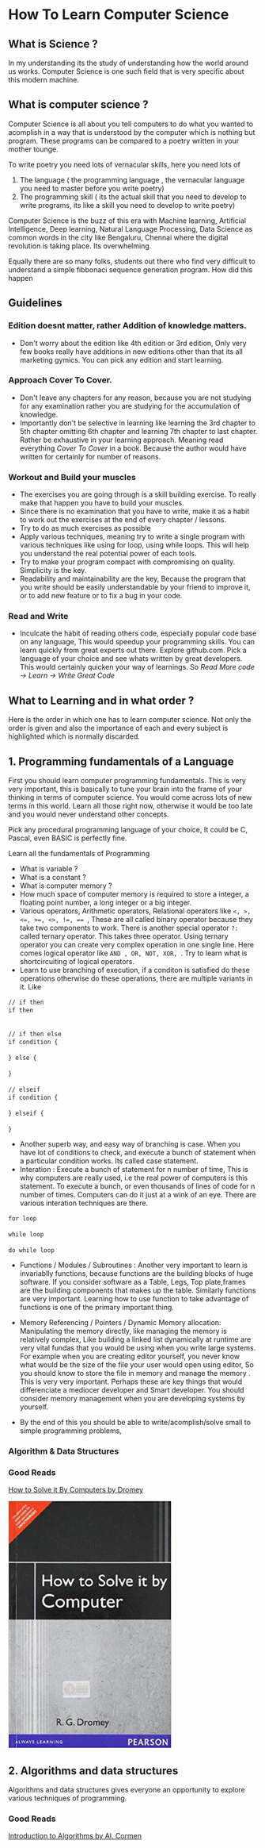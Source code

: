 # How To Learn Computer Science

## What is Science ? 

In my understanding its the study of understanding how the world around us works. Computer Science is one such field that is very specific about this modern machine.

## What is computer science ? 

Computer Science is all about you tell computers to do what you wanted to acomplish in a way that is understood by the computer which is nothing but program. These programs can be compared to a poetry written in your mother tounge. 

To write poetry you need lots of vernacular skills, here you need lots of

1. The language ( the programming language , the vernacular language you need to master before you write poetry)
2. The programming skill ( its the actual skill that you need to develop to write programs, its like a skill you need to develop to write poetry)

Computer Science is the buzz of this era with Machine learning, Artificial Intelligence, Deep learning, Natural Language Processing, Data Science as common words in the city like Bengaluru, Chennai where the digital revolution is taking place. Its overwhelming.

Equally there are so many folks, students out there who find very difficult to understand a simple fibbonaci sequence generation program. How did this happen 

## Guidelines

### Edition doesnt matter, rather Addition of knowledge matters.

- Don't worry about the edition like 4th edition or 3rd edition, Only very few books really have additions in new editions other than that its all marketing gymics. You can pick any edition and start learning.

### Approach Cover To Cover.

- Don't leave any chapters for any reason, because you are not studying for any examination rather you are studying for the accumulation of knowledge. 
- Importantly don't be selective in learning like learning the 3rd chapter to 5th chapter omitting 6th chapter and learning 7th chapter to last chapter. Rather be exhaustive in your learning approach. Meaning read everything *Cover To Cover* in a book. Because the author would have written for certainly for number of reasons.

### Workout and Build your muscles

- The exercises you are going through is a skill building exercise. To really make that happen you have to build your muscles. 
- Since there is no examination that you have to write, make it as a habit to work out the exercises at the end of every chapter / lessons. 
- Try to do as much exercises as possible
- Apply various techniques, meaning try to write a single program with various techniques like using for loop, using while loops. This will help you understand the real potential power of each tools.
- Try to make your program compact with compromising on quality. Simplicity is the key.
- Readability and maintainability are the key, Because the program that you write should be easily understandable by your friend to improve it, or to add new feature or to fix a bug in your code.

### Read and Write 

- Inculcate the habit of reading others code, especially popular code base on any language, This would speedup your programming skills. You can learn quickly from great experts out there. Explore github.com. Pick a language of your choice and see whats written by great developers. This would certainly quicken your way of learnings. So *Read More code -> Learn -> Write Great Code*


## What to Learning and in what order ?

Here is the order in which one has to learn computer science. Not only the order is given and also the importance of each and every subject is highlighted which is normally discarded.

## 1. Programming fundamentals of a Language 

First you should learn computer programming fundamentals. This is very very important, this is basically to tune your brain into the frame of your thinking in terms of computer science. You would come across lots of new terms in this world. Learn all those right now, otherwise it would be too late and you would never understand other concepts.

Pick any procedural programming language of your choice, It could be C, Pascal, even BASIC is perfectly fine. 

Learn all the fundamentals of Programming 

- What is variable ?
- What is a constant ?
- What is computer memory ?
- How much space of computer memory is required to store a integer, a floating point number, a long integer or a big integer.
- Various operators, Arithmetic operators, Relational operators like `<, >, <=, >=, <>, !=, == `, These are all called binary operator because they take two components to work. There is another special operator `?:` called ternary operator. This takes three operator. Using ternary operator you can create very complex operation in one single line. Here comes logical operator like `AND , OR, NOT, XOR, `. Try to learn what is shortcircuiting of logical operators.
- Learn to use branching of execution, if a conditon is satisfied do these operations otherwise do these operations, there are multiple variants in it. Like 
```
// if then
if then


// if then else
if condition {

} else {
    
}

// elseif 
if condition {
    
} elseif {
    
} 
```

- Another superb way, and easy way of branching is case. When you have lot of conditions to check, and execute a bunch of statement when a particular condition works. Its called case statement.
- Interation : Execute a bunch of statement for n number of time, This is why computers are really used, i.e the real power of computers is this statement. To execute a bunch, or even thousands of lines of code for n number of times. Computers can do it just at a wink of an eye. There are various interation techniques are there. 
```
for loop

while loop 

do while loop

```
- Functions / Modules / Subroutines : 
Another very important to learn is invariablly functions, because functions are the building blocks of huge software. If you consider software as a Table, Legs, Top plate,frames are the building components that makes up the table. Similarly functions are very important. Learning how to use function to take advantage of functions is one of the primary important thing. 

- Memory Referencing / Pointers / Dynamic Memory allocation: 
Manipulating the memory directly, like managing the memory is relatively complex, Like building a linked list dynamically at runtime are very vital fundas that you would be using when you write large systems. For example when you are creating editor yourself, you never know what would be the size of the file your user would open using editor, So you should know to store the file in memory and manage the memory . This is very very important. Perhaps these are key things that would differenciate a mediocer developer and Smart developer. You should consider memory management when you are developing systems by yourself.

- By the end of this you should be able to write/acomplish/solve small to simple programming problems, 
### Algorithm & Data Structures 

### Good Reads

[How to Solve it By Computers by Dromey](https://www.flipkart.com/solve-computer-1st/p/itmdwkm4rvgewynz?pid=9788131705629&lid=LSTBOK9788131705629VMWFMA&marketplace=FLIPKART&srno=s_1_1&otracker=search&fm=SEARCH&iid=440e6747-dbde-4b6b-9920-71fd8cc8a616.9788131705629.SEARCH&ppt=Homepage&ppn=Homepage&ssid=kh3bc6nz28w8wsgw1538317154229&qH=66302355916593f5)

![How to solve it by computers](computer-science-imgs/how-to-solve-it-by-cs.jpg)

## 2. Algorithms and data structures

Algorithms and data structures gives everyone an opportunity to explore various techniques of programming. 
### Good Reads

[Introduction to Algorithms by Al. Cormen](https://www.flipkart.com/introduction-algorithms-3rd/p/itmdwxyrafdburzg?pid=9788120340077&lid=LSTBOK9788120340077XQBB5U&marketplace=FLIPKART&srno=s_1_4&otracker=AS_Query_OrganicAutoSuggest_0_11&fm=SEARCH&iid=REQ42029b4c826942d5827eeb153664f984_1&ppt=Homepage&ppn=Homepage&ssid=qtln66auggo4kco81538307569534&qH=a4065a25e7f8adb5)

